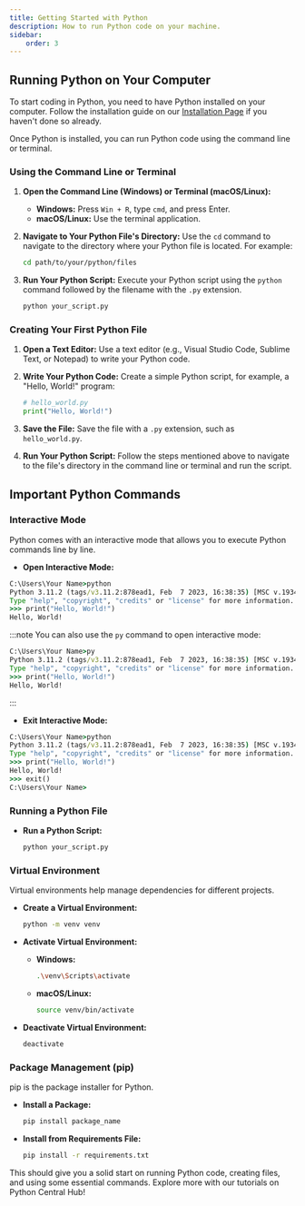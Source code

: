 ```yaml
---
title: Getting Started with Python
description: How to run Python code on your machine.
sidebar: 
    order: 3
---
```


## Running Python on Your Computer

To start coding in Python, you need to have Python installed on your computer. Follow the installation guide on our [Installation Page](/tutorials/installation) if you haven't done so already.

Once Python is installed, you can run Python code using the command line or terminal.

### Using the Command Line or Terminal

1. **Open the Command Line (Windows) or Terminal (macOS/Linux):**
   - **Windows:** Press `Win + R`, type `cmd`, and press Enter.
   - **macOS/Linux:** Use the terminal application.

2. **Navigate to Your Python File's Directory:**
   Use the `cd` command to navigate to the directory where your Python file is located. For example:
   ```bash title="command" showLineNumbers{1}
   cd path/to/your/python/files
   ```

3. **Run Your Python Script:**
   Execute your Python script using the `python` command followed by the filename with the `.py` extension.
   ```bash title="command" showLineNumbers{1}
   python your_script.py
   ```

### Creating Your First Python File

1. **Open a Text Editor:**
   Use a text editor (e.g., Visual Studio Code, Sublime Text, or Notepad) to write your Python code.

2. **Write Your Python Code:**
   Create a simple Python script, for example, a "Hello, World!" program:
   ```python title="main.py" showLineNumbers{1}
   # hello_world.py
   print("Hello, World!")
   ```

3. **Save the File:**
   Save the file with a `.py` extension, such as `hello_world.py`.

4. **Run Your Python Script:**
   Follow the steps mentioned above to navigate to the file's directory in the command line or terminal and run the script.

## Important Python Commands

### Interactive Mode

Python comes with an interactive mode that allows you to execute Python commands line by line.

- **Open Interactive Mode:**
```cmd title="command" showLineNumbers{1} {4}
C:\Users\Your Name>python
Python 3.11.2 (tags/v3.11.2:878ead1, Feb  7 2023, 16:38:35) [MSC v.1934 64 bit (AMD64)] on win32
Type "help", "copyright", "credits" or "license" for more information.
>>> print("Hello, World!")
Hello, World!
```

:::note
You can also use the `py` command to open interactive mode:
```cmd title="command" showLineNumbers{1}
C:\Users\Your Name>py
Python 3.11.2 (tags/v3.11.2:878ead1, Feb  7 2023, 16:38:35) [MSC v.1934 64 bit (AMD64)] on win32
Type "help", "copyright", "credits" or "license" for more information.
>>> print("Hello, World!")
Hello, World!
```

:::

- **Exit Interactive Mode:**
```cmd title="command" showLineNumbers{1}
C:\Users\Your Name>python
Python 3.11.2 (tags/v3.11.2:878ead1, Feb  7 2023, 16:38:35) [MSC v.1934 64 bit (AMD64)] on win32
Type "help", "copyright", "credits" or "license" for more information.
>>> print("Hello, World!")
Hello, World!
>>> exit()
C:\Users\Your Name>
```

### Running a Python File

- **Run a Python Script:**
  ```bash title="command" showLineNumbers{1}
  python your_script.py
  ```

### Virtual Environment

Virtual environments help manage dependencies for different projects.

- **Create a Virtual Environment:**
  ```bash title="command" showLineNumbers{1}
  python -m venv venv
  ```

- **Activate Virtual Environment:**
  - **Windows:**
    ```bash title="command" showLineNumbers{1}
    .\venv\Scripts\activate
    ```
  - **macOS/Linux:**
    ```bash title="command" showLineNumbers{1}
    source venv/bin/activate
    ```

- **Deactivate Virtual Environment:**
  ```bash title="command" showLineNumbers{1}
  deactivate
  ```

### Package Management (pip)

pip is the package installer for Python.

- **Install a Package:**
  ```bash title="command" showLineNumbers{1}
  pip install package_name
  ```

- **Install from Requirements File:**
  ```bash title="command" showLineNumbers{1}
  pip install -r requirements.txt
  ```

This should give you a solid start on running Python code, creating files, and using some essential commands. Explore more with our tutorials on Python Central Hub!